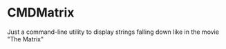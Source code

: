 # CMDMatrix
Just a command-line utility to display strings falling down like in the movie "The Matrix"
